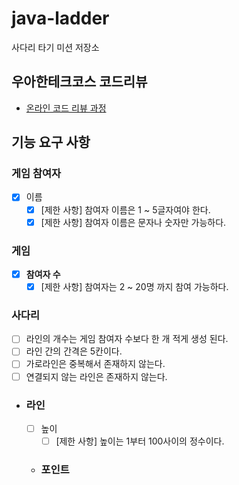 # java-ladder

사다리 타기 미션 저장소

## 우아한테크코스 코드리뷰

- [온라인 코드 리뷰 과정](https://github.com/woowacourse/woowacourse-docs/blob/master/maincourse/README.md)

## 기능 요구 사항
### **게임 참여자**
  - [x] 이름
      - [x] [제한 사항] 참여자 이름은 1 ~ 5글자여야 한다.
      - [x] [제한 사항] 참여자 이름은 문자나 숫자만 가능하다.

### 게임 
  - [x] **참여자 수**
    - [x] [제한 사항] 참여자는 2 ~ 20명 까지 참여 가능하다.

### **사다리**
  - [ ]  라인의 개수는 게임 참여자 수보다 한 개 적게 생성 된다.
  - [ ]  라인 간의 간격은 5칸이다.
  - [ ]  가로라인은 중복해서 존재하지 않는다.
  - [ ]  연결되지 않는 라인은 존재하지 않는다.
  
  - ### **라인**
    - [ ] 높이
      - [ ] [제한 사항] 높이는 1부터 100사이의 정수이다.
    - ### **포인트**
